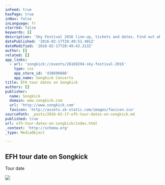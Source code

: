 ```yaml
---
inFeed: true
hasPage: true
inNav: false
inLanguage: fr
starred: false
keywords: []
description: 'Sky Festival 2016 line-up, tickets and dates. Find out who is playing live at Sky Festival 2016 in Vevey in Sep 2016.'
datePublished: '2016-02-17T20:49:51.401Z'
dateModified: '2016-02-17T20:49:43.313Z'
author: []
related: []
app_links:
  - url: 'songkick://events/26169294-sky-festival-2016'
    type: ios
    app_store_id: '438690886'
    app_name: Songkick Concerts
title: EFH tour dates on Songkick
authors: []
publisher:
  name: Songkick
  domain: www.songkick.com
  url: 'http://www.songkick.com'
  favicon: 'http://assets.sk-static.com/images/favicon.ico'
sourcePath: _posts/2016-02-17-efh-tour-dates-on-songkick.md
published: true
url: efh-tour-dates-on-songkick/index.html
_context: 'http://schema.org'
_type: MediaObject

---
```

<article style=""><h1>EFH tour date on Songkick</h1><p>Tour date</p><img src="https://s3-us-west-2.amazonaws.com/the-grid-img/p/c6c0e5a7df37bef06ee07e05e319a8601cdc2020.png" /></article>
